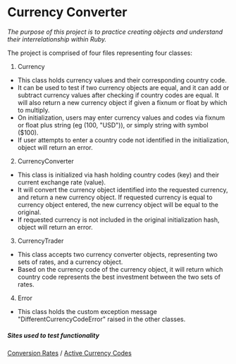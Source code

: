 # **Currency Converter**
*The purpose of this project is to practice creating objects and understand their interrelationship within Ruby.*

The project is comprised of four files representing four classes:

1. Currency
  * This class holds currency values and their corresponding country code.
  * It can be used to test if two currency objects are equal, and it can add or subtract currency values after checking if country codes are equal. It will also return a new currency object if given a fixnum or float by which to multiply.
  * On initialization, users may enter currency values and codes via fixnum or float plus string (eg (100, "USD")), or simply string with symbol ($100).
  * If user attempts to enter a country code not identified in the initialization, object will return an error.
2. CurrencyConverter
  * This class is initialized via hash holding country codes (key) and their current exchange rate (value).
  * It will convert the currency object identified into the requested currency, and return a new currency object. If requested currency is equal to currency object entered, the new currency object will be equal to the original.
  * If requested currency is not included in the original initialization hash, object will return an error.
3. CurrencyTrader
  * This class accepts two currency converter objects, representing two sets of rates, and a currency object.
  * Based on the currency code of the currency object, it will return which country code represents the best investment between the two sets of rates.
4. Error
  * This class holds the custom exception message "DifferentCurrencyCodeError" raised in the other classes.


##### Sites used to test functionality

[Conversion Rates](http://www.xe.com/currencyconverter/#rates) /
[Active Currency Codes](https://en.wikipedia.org/wiki/ISO_4217#Active_codes)

